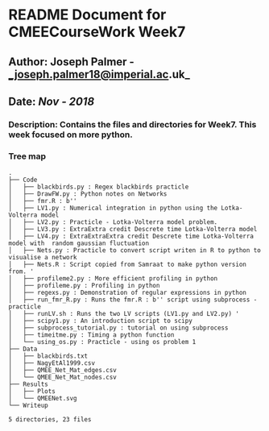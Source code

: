 # README Document for CMEECourseWork Week7
## Author: Joseph Palmer - _joseph.palmer18@imperial.ac.uk_
## Date: _Nov - 2018_

### Description: Contains the files and directories for Week7. This week focused on more python.

### Tree map
```
.
├── Code
│   ├── blackbirds.py : Regex blackbirds practicle
│   ├── DrawFW.py : Python notes on Networks
│   ├── fmr.R : b''
│   ├── LV1.py : Numerical integration in python using the Lotka-Volterra model
│   ├── LV2.py : Practicle - Lotka-Volterra model problem.
│   ├── LV3.py : ExtraExtra credit Descrete time Lotka-Volterra model
│   ├── LV4.py : ExtraExtraExtra credit Descrete time Lotka-Volterra model with  random gaussian fluctuation
│   ├── Nets.py : Practicle to convert script writen in R to python to visualise a network
│   ├── Nets.R : Script copied from Samraat to make python version from. '
│   ├── profileme2.py : More efficient profiling in python
│   ├── profileme.py : Profiling in python
│   ├── regexs.py : Demonstration of regular expressions in python
│   ├── run_fmr_R.py : Runs the fmr.R : b'' script using subprocess - practicle
│   ├── runLV.sh : Runs the two LV scripts (LV1.py and LV2.py) '
│   ├── scipy1.py : An introduction script to scipy
│   ├── subprocess_tutorial.py : tutorial on using subprocess
│   ├── timeitme.py : Timing a python function
│   └── using_os.py : Practicle - using os problem 1
├── Data
│   ├── blackbirds.txt
│   ├── NagyEtAl1999.csv
│   ├── QMEE_Net_Mat_edges.csv
│   └── QMEE_Net_Mat_nodes.csv
├── Results
│   ├── Plots
│   └── QMEENet.svg
└── Writeup

5 directories, 23 files

```
